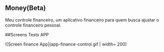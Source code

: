 ## Money(Beta)

Meu controle financeiro, um aplicativo financeiro para quem busca ajustar o controle financeiro pessoal.

##Screens Tests APP

![Screen finance App](app-finance-control.gif | width= 200)

